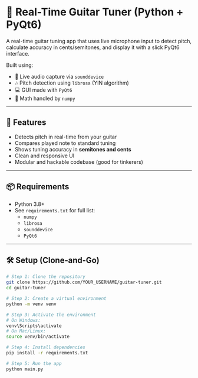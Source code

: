 # 🎸 Real-Time Guitar Tuner (Python + PyQt6)

A real-time guitar tuning app that uses live microphone input to detect pitch, calculate accuracy in cents/semitones, and display it with a slick PyQt6 interface.

Built using:
- 🎤 Live audio capture via `sounddevice`
- 🎶 Pitch detection using `librosa` (YIN algorithm)
- 💻 GUI made with `PyQt6`
- 🧠 Math handled by `numpy`

---

## 🚀 Features

- Detects pitch in real-time from your guitar
- Compares played note to standard tuning
- Shows tuning accuracy in **semitones and cents**
- Clean and responsive UI
- Modular and hackable codebase (good for tinkerers)

---

## 📦 Requirements

- Python 3.8+
- See `requirements.txt` for full list:
  - `numpy`
  - `librosa`
  - `sounddevice`
  - `PyQt6`

---

## 🛠️ Setup (Clone-and-Go)

```bash
# Step 1: Clone the repository
git clone https://github.com/YOUR_USERNAME/guitar-tuner.git
cd guitar-tuner

# Step 2: Create a virtual environment
python -m venv venv

# Step 3: Activate the environment
# On Windows:
venv\Scripts\activate
# On Mac/Linux:
source venv/bin/activate

# Step 4: Install dependencies
pip install -r requirements.txt

# Step 5: Run the app
python main.py
